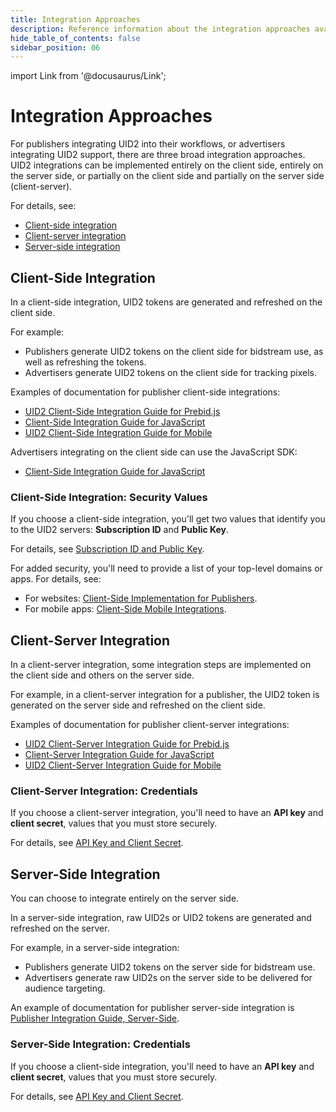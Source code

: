 ```yaml
---
title: Integration Approaches
description: Reference information about the integration approaches available for UID2 integration.
hide_table_of_contents: false
sidebar_position: 06
---
```


import Link from '@docusaurus/Link';

# Integration Approaches

For publishers integrating UID2 into their workflows, or advertisers integrating UID2 support, there are three broad integration approaches. UID2 integrations can be implemented entirely on the client side, entirely on the server side, or partially on the client side and partially on the server side (client-server).

For details, see:

- [Client-side integration](#client-side-integration)
- [Client-server integration](#client-server-integration)
- [Server-side integration](#server-side-integration)

## Client-Side Integration

In a client-side integration, UID2 tokens are generated and refreshed on the client side.

For example:

- Publishers generate UID2 tokens on the client side for bidstream use, as well as refreshing the tokens.
- Advertisers generate UID2 tokens on the client side for tracking pixels.

Examples of documentation for publisher client-side integrations:

- [UID2 Client-Side Integration Guide for Prebid.js](../guides/integration-prebid-client-side.md)
- [Client-Side Integration Guide for JavaScript](../guides/integration-javascript-client-side.md)
- [UID2 Client-Side Integration Guide for Mobile](../guides/integration-mobile-client-side.md)

Advertisers integrating on the client side can use the JavaScript SDK:

- [Client-Side Integration Guide for JavaScript](../guides/integration-javascript-client-side.md)

### Client-Side Integration: Security Values

If you choose a client-side integration, you'll get two values that identify you to the UID2 servers: **Subscription ID** and **Public Key**.

For details, see [Subscription ID and Public Key](../getting-started/gs-credentials.md#subscription-id-and-public-key).

For added security, you'll need to provide a list of your top-level domains or apps. For details, see:

- For websites: [Client-Side Implementation for Publishers](../getting-started/gs-account-setup.md#client-side-implementation-for-publishers).
- For mobile apps: [Client-Side Mobile Integrations](../getting-started/gs-account-setup.md#client-side-mobile-integrations).

## Client-Server Integration

In a client-server integration, some integration steps are implemented on the client side and others on the server side.

For example, in a client-server integration for a publisher, the UID2 token is generated on the server side and refreshed on the client side.

Examples of documentation for publisher client-server integrations:

- [UID2 Client-Server Integration Guide for Prebid.js](../guides/integration-prebid-server-side.md)
- [Client-Server Integration Guide for JavaScript](../guides/integration-javascript-client-server.md)
- [UID2 Client-Server Integration Guide for Mobile](../guides/integration-mobile-client-server.md)

### Client-Server Integration: Credentials

If you choose a client-server integration, you'll need to have an **API key** and **client secret**, values that you must store securely.

For details, see [API Key and Client Secret](../getting-started/gs-credentials.md#api-key-and-client-secret).

## Server-Side Integration

You can choose to integrate entirely on the server side.

In a server-side integration, raw UID2s or UID2 tokens are generated and refreshed on the server.

For example, in a server-side integration:

- Publishers generate UID2 tokens on the server side for bidstream use.
- Advertisers generate raw UID2s on the server side to be delivered for audience targeting.

An example of documentation for publisher server-side integration is [Publisher Integration Guide, Server-Side](../guides/integration-publisher-server-side.md).

### Server-Side Integration: Credentials

If you choose a client-side integration, you'll need to have an **API key** and **client secret**, values that you must store securely.

For details, see [API Key and Client Secret](../getting-started/gs-credentials.md#api-key-and-client-secret).
